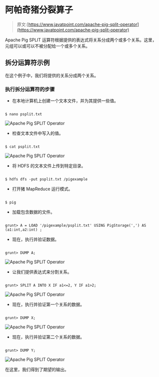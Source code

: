 # 阿帕奇猪分裂算子

> 原文:[https://www.javatpoint.com/apache-pig-split-operator](https://www.javatpoint.com/apache-pig-split-operator)

Apache Pig SPLIT 运算符根据提供的表达式将关系分成两个或多个关系。这里，元组可以或可以不被分配给一个或多个关系。

## 拆分运算符示例

在这个例子中，我们将提供的关系分成两个关系。

### 执行拆分运算符的步骤

*   在本地计算机上创建一个文本文件，并为其提供一些值。

```

$ nano psplit.txt

```

![Apache Pig SPLIT Operator](../Images/b493df8ba5a46e5e3d25571b010974d5.png)

*   检查文本文件中写入的值。

```

$ cat psplit.txt

```

![Apache Pig SPLIT Operator](../Images/e7059006d2bcdd47c6d119993f943316.png)

*   将 HDFS 的文本文件上传到特定目录。

```

$ hdfs dfs -put psplit.txt /pigexample

```

*   打开猪 MapReduce 运行模式。

```

$ pig

```

*   加载包含数据的文件。

```

grunt> A = LOAD '/pigexample/psplit.txt' USING PigStorage(',') AS (a1:int,a2:int) ;

```

*   现在，执行并验证数据。

```

grunt> DUMP A;

```

![Apache Pig SPLIT Operator](../Images/bcc982ab40b588388596132a8aaf3064.png)

*   让我们提供表达式来分割关系。

```

grunt> SPLIT A INTO X IF a1<=2, Y IF a1>2;

```

![Apache Pig SPLIT Operator](../Images/70d75f9e487715b12d6e5eae5611d84f.png)

*   现在，执行并验证第一个关系的数据。

```

grunt> DUMP X;

```

![Apache Pig SPLIT Operator](../Images/3ce42ea9d43abb8457a99a36b0ebb447.png)

*   现在，执行并验证第二个关系的数据。

```

grunt> DUMP Y;

```

![Apache Pig SPLIT Operator](../Images/f64f6eca4e1cf61cca1275fe4fc48088.png)

在这里，我们得到了期望的输出。